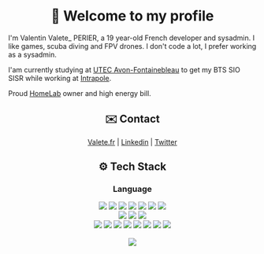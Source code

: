 <h1 align="center">👋 Welcome to my profile </h1>
<p>I'm Valentin Valete_ PERIER, a 19 year-old French developer and sysadmin. I like games, scuba diving and FPV drones. I don't code a lot, I prefer working as a sysadmin.</p>
<p>I'am currently studying at <a href="https://www.utec77.fr/avon-fontainebleau">UTEC Avon-Fontainebleau</a> to get my BTS SIO SISR while working at <a href="https://www.intrapole.fr/">Intrapole</a>.</p>
<p>Proud <a href="https://imgur.com/a/qTbLJwM">HomeLab</a> owner and high energy bill.</p>
<div align="center">
  <h2>✉️ Contact</h2>
  <a href="https://valete.fr">Valete.fr</a> | 
  <a href="https://www.linkedin.com/in/valentin-perier-picard-305186236/">Linkedin</a> | 
  <a href="https://twitter.com/ValentinPerier_">Twitter</a>
</div>
<div align="center">
  <h2>⚙️ Tech Stack</h2>
  <h3>Language</h3>
  <div>
    <img src="https://img.shields.io/badge/javascript-%23323330.svg?style=for-the-badge&logo=javascript&logoColor=%23F7DF1E">
    <img src="https://img.shields.io/badge/typescript-%23007ACC.svg?style=for-the-badge&logo=typescript&logoColor=white">
    <img src="https://img.shields.io/badge/php-%23777BB4.svg?style=for-the-badge&logo=php&logoColor=white">
    <img src="https://img.shields.io/badge/java-%23ED8B00.svg?style=for-the-badge&logo=openjdk&logoColor=white">
    <img src="https://img.shields.io/badge/html5-%23E34F26.svg?style=for-the-badge&logo=html5&logoColor=white">
    <img src="https://img.shields.io/badge/css3-%231572B6.svg?style=for-the-badge&logo=css3&logoColor=white">
    <img src="https://img.shields.io/badge/PowerShell-%235391FE.svg?style=for-the-badge&logo=powershell&logoColor=white">
    <br>
    <img src="https://img.shields.io/badge/node.js-6DA55F?style=for-the-badge&logo=node.js&logoColor=white">
    <img src="https://img.shields.io/badge/NPM-%23CB3837.svg?style=for-the-badge&logo=npm&logoColor=white">
    <img src="https://img.shields.io/badge/svelte-%23f1413d.svg?style=for-the-badge&logo=svelte&logoColor=white">
    <br>
    <img src="https://img.shields.io/badge/mysql-%2300f.svg?style=for-the-badge&logo=mysql&logoColor=white">
    <img src="https://img.shields.io/badge/postgres-%23316192.svg?style=for-the-badge&logo=postgresql&logoColor=white">
    <img src="https://img.shields.io/badge/cisco-%23049fd9.svg?style=for-the-badge&logo=cisco&logoColor=black">
    <img src="https://img.shields.io/badge/Debian-D70A53?style=for-the-badge&logo=debian&logoColor=white">
    <img src="https://img.shields.io/badge/Fedora-294172?style=for-the-badge&logo=fedora&logoColor=white">
    <img src="https://img.shields.io/badge/apache-%23D42029.svg?style=for-the-badge&logo=apache&logoColor=white">
    <img src="https://img.shields.io/badge/nginx-%23009639.svg?style=for-the-badge&logo=nginx&logoColor=white">
    <img src="https://img.shields.io/badge/git-%23F05033.svg?style=for-the-badge&logo=git&logoColor=white">
  </div>
  <br>
  <img src="https://github-readme-stats.vercel.app/api/top-langs/?username=ValeteDJ91&langs_count=8">
</div>